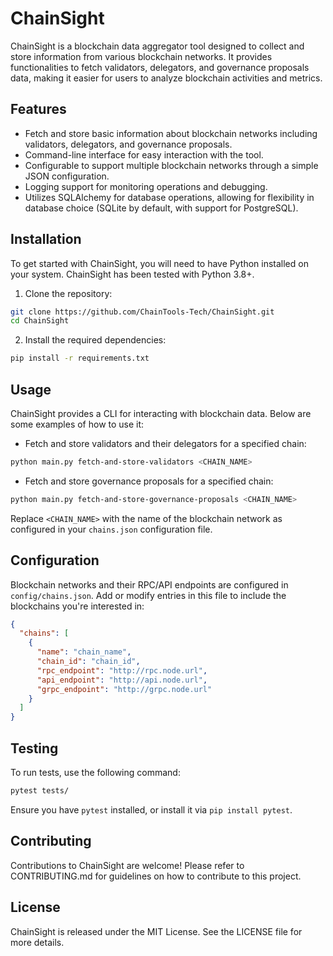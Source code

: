 # ChainSight

ChainSight is a blockchain data aggregator tool designed to collect and store information from various blockchain networks. It provides functionalities to fetch validators, delegators, and governance proposals data, making it easier for users to analyze blockchain activities and metrics.

## Features

- Fetch and store basic information about blockchain networks including validators, delegators, and governance proposals.
- Command-line interface for easy interaction with the tool.
- Configurable to support multiple blockchain networks through a simple JSON configuration.
- Logging support for monitoring operations and debugging.
- Utilizes SQLAlchemy for database operations, allowing for flexibility in database choice (SQLite by default, with support for PostgreSQL).

## Installation

To get started with ChainSight, you will need to have Python installed on your system. ChainSight has been tested with Python 3.8+.

1. Clone the repository:

```bash
git clone https://github.com/ChainTools-Tech/ChainSight.git
cd ChainSight
```

2. Install the required dependencies:

```bash
pip install -r requirements.txt
```

## Usage

ChainSight provides a CLI for interacting with blockchain data. Below are some examples of how to use it:

- Fetch and store validators and their delegators for a specified chain:

```bash
python main.py fetch-and-store-validators <CHAIN_NAME>
```

- Fetch and store governance proposals for a specified chain:

```bash
python main.py fetch-and-store-governance-proposals <CHAIN_NAME>
```

Replace `<CHAIN_NAME>` with the name of the blockchain network as configured in your `chains.json` configuration file.

## Configuration

Blockchain networks and their RPC/API endpoints are configured in `config/chains.json`. Add or modify entries in this file to include the blockchains you're interested in:

```json
{
  "chains": [
    {
      "name": "chain_name",
      "chain_id": "chain_id",
      "rpc_endpoint": "http://rpc.node.url",
      "api_endpoint": "http://api.node.url",
      "grpc_endpoint": "http://grpc.node.url"
    }
  ]
}
```

## Testing

To run tests, use the following command:

```bash
pytest tests/
```

Ensure you have `pytest` installed, or install it via `pip install pytest`.

## Contributing

Contributions to ChainSight are welcome! Please refer to CONTRIBUTING.md for guidelines on how to contribute to this project.

## License

ChainSight is released under the MIT License. See the LICENSE file for more details.

